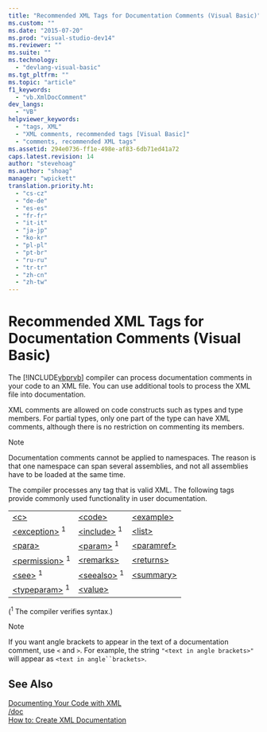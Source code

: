 ```yaml
---
title: "Recommended XML Tags for Documentation Comments (Visual Basic)"
ms.custom: ""
ms.date: "2015-07-20"
ms.prod: "visual-studio-dev14"
ms.reviewer: ""
ms.suite: ""
ms.technology: 
  - "devlang-visual-basic"
ms.tgt_pltfrm: ""
ms.topic: "article"
f1_keywords: 
  - "vb.XmlDocComment"
dev_langs: 
  - "VB"
helpviewer_keywords: 
  - "tags, XML"
  - "XML comments, recommended tags [Visual Basic]"
  - "comments, recommended XML tags"
ms.assetid: 294e0736-ff1e-498e-af83-6db71ed41a72
caps.latest.revision: 14
author: "stevehoag"
ms.author: "shoag"
manager: "wpickett"
translation.priority.ht: 
  - "cs-cz"
  - "de-de"
  - "es-es"
  - "fr-fr"
  - "it-it"
  - "ja-jp"
  - "ko-kr"
  - "pl-pl"
  - "pt-br"
  - "ru-ru"
  - "tr-tr"
  - "zh-cn"
  - "zh-tw"
---
```

# Recommended XML Tags for Documentation Comments (Visual Basic)
The [!INCLUDE[vbprvb](../../../csharp\programming-guide\concepts\linq/includes/vbprvb_md.md)] compiler can process documentation comments in your code to an XML file. You can use additional tools to process the XML file into documentation.  
  
 XML comments are allowed on code constructs such as types and type members. For partial types, only one part of the type can have XML comments, although there is no restriction on commenting its members.  
  
> [!NOTE]
>  Documentation comments cannot be applied to namespaces. The reason is that one namespace can span several assemblies, and not all assemblies have to be loaded at the same time.  
  
 The compiler processes any tag that is valid XML. The following tags provide commonly used functionality in user documentation.  
  
||||  
|-|-|-|  
|[\<c>](../../../visual-basic\language-reference\xmldoc/c.md)|[\<code>](../../../visual-basic\language-reference\xmldoc/code.md)|[\<example>](../../../visual-basic\language-reference\xmldoc/example.md)|  
|[\<exception>](../../../visual-basic\language-reference\xmldoc/exception.md) <sup>1</sup>|[\<include>](../../../visual-basic\language-reference\xmldoc/include.md) <sup>1</sup>|[\<list>](../../../visual-basic\language-reference\xmldoc/list.md)|  
|[\<para>](../../../visual-basic\language-reference\xmldoc/para.md)|[\<param>](../../../visual-basic\language-reference\xmldoc/param.md) <sup>1</sup>|[\<paramref>](../../../visual-basic\language-reference\xmldoc/paramref.md)|  
|[\<permission>](../../../visual-basic\language-reference\xmldoc/permission.md) <sup>1</sup>|[\<remarks>](../../../visual-basic\language-reference\xmldoc/remarks.md)|[\<returns>](../../../visual-basic\language-reference\xmldoc/returns.md)|  
|[\<see>](../../../visual-basic\language-reference\xmldoc/see.md) <sup>1</sup>|[\<seealso>](../../../visual-basic\language-reference\xmldoc/seealso.md) <sup>1</sup>|[\<summary>](../../../visual-basic\language-reference\xmldoc/summary.md)|  
|[\<typeparam>](../../../visual-basic\language-reference\xmldoc/typeparam.md) <sup>1</sup>|[\<value>](../../../visual-basic\language-reference\xmldoc/value.md)||  
  
 (<sup>1</sup> The compiler verifies syntax.)  
  
> [!NOTE]
>  If you want angle brackets to appear in the text of a documentation comment, use `<` and `>`. For example, the string `"<text in angle brackets>"` will appear as `<text in angle``brackets>`.  
  
## See Also  
 [Documenting Your Code with XML](../../../visual-basic\programming-guide\program-structure/documenting-your-code-with-xml.md)   
 [/doc](../../../visual-basic\reference\command-line-compiler/doc.md)   
 [How to: Create XML Documentation](../../../visual-basic\programming-guide\program-structure/how-to-create-xml-documentation.md)
